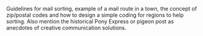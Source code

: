 Guidelines for mail sorting, example of a mail route in a town, the concept of zip/postal codes and how to design a simple coding for regions to help sorting. Also mention the historical Pony Express or pigeon post as anecdotes of creative communication solutions.